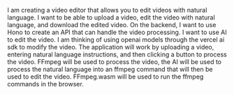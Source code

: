 I am creating a video editor that allows you to edit videos with natural language.
I want to be able to upload a video, edit the video with natural language, and download the edited video.
On the backend, I want to use Hono to create an API that can handle the video processing.
I want to use AI to edit the video. I am thinking of using openai models through the vercel ai sdk to modify the video.
The application will work by uploading a video, entering natural language instructions, and then clicking a button to process the video.
FFmpeg will be used to process the video, the AI will be used to process the natural language into an ffmpeg command that will then be used to edit the video.
FFmpeg.wasm will be used to run the ffmpeg commands in the browser.
